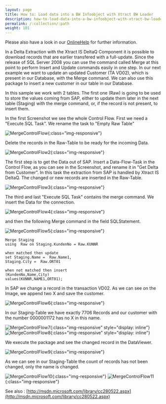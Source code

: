 ```yaml
---
layout: page
title: How to: Load data into a BW Infoobject with Xtract BW Loader
description: how-to-load-data-into-a-bw-infoobject-with-xtract-bw-loader
permalink: /:collection/:path
weight: 101
---
```


Please also have a look in our [OnlineHelp](https://help.theobald-software.com/en/) for further information.

In a Delta Extraction with the Xtract IS DeltaQ Component it is possible to download records that are earlier transfered with a full-update. Since the release of SQL Server 2008 you can use the command called Merge at this point to perform Insert and Update commands easily in one step. In our next example we want to update an updated Customer (TA VD02), which is present in our Database, with the Merge command. We can also use this package to insert a new customer in our table in our Database.

In this sample we work with 2 tables. The first one (Raw) is going to be used to store the values coming from SAP, either to update them later in the next table (Staging) with the merge command, or, if the record is not present, to insert them.

In the first Screenshot we see the whole Control Flow. First we need a "Execute SQL Task". We rename the task to "Empty Raw Table"

![MergeControlFlow](/img/contents/MergeControlFlow.jpg){:class="img-responsive"}

Delete the records in the Raw-Table to be ready for the incoming Data.

![MergeControlFlow2](/img/contents/MergeControlFlow2.jpg){:class="img-responsive"}

The first step is to get the Data out of SAP. Insert a Data-Flow-Task in the Control Flow, as you can see in the Screenshot, and rename it in "Get Delta from Customer". In this task the extraction from SAP is handled by Xtract IS DeltaQ. The changed or new records are inserted in the Raw-Table.

![MergeControlFlow3](/img/contents/MergeControlFlow3.jpg){:class="img-responsive"}

The third and last "Execute SQL Task" contains the merge command. We insert the Data for the connection.

![MergeControlFlow4](/img/contents/MergeControlFlow4.jpg){:class="img-responsive"}

and then the following Merge command in the field SQLStatement.

![MergeControlFlow5](/img/contents/MergeControlFlow5.jpg){:class="img-responsive"}

```
Merge Staging
using  Raw on Staging.KundenNo = Raw.KUNNR

when matched then update
set Staging.Name =  Raw.Name1,    
Staging.City =  Raw.ORT01

when not matched then insert 
(KundenNo,Name,City) 
values(KUNNR,NAME1,ORT01);
```

In SAP we change a record in the transaction VD02. As we can see on the Image, we append two X and save the customer.

![MergeControlFlow6](/img/contents/MergeControlFlow6.jpg){:class="img-responsive"}

In our Staging-Table we have exactly 7706 Records and our customer with the number 0000001172 has no X in this name.

![MergeControlFlow7](/img/contents/MergeControlFlow7.jpg){:class="img-responsive" style="display: inline"}
![MergeControlFlow8](/img/contents/MergeControlFlow8.jpg){:class="img-responsive" style="display: inline"}

We execute the package and see the changed record in the DataViewer.

![MergeControlFlow9](/img/contents/MergeControlFlow9.jpg){:class="img-responsive"}

As we can see in our Staging-Table the count of records has not been changed, only the name is changed.

![MergeControlFlow10](/img/contents/MergeControlFlow10.jpg){:class="img-responsive"}
![MergeControlFlow11](/img/contents/MergeControlFlow11.jpg){:class="img-responsive"}

See also : [http://msdn.microsoft.com/library/cc280522.aspx](http://msdn.microsoft.com/library/cc280522.aspx)